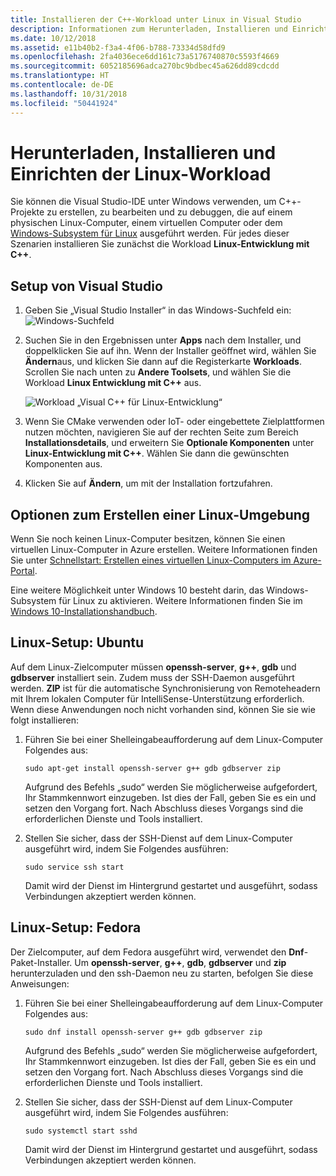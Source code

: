 ```yaml
---
title: Installieren der C++-Workload unter Linux in Visual Studio
description: Informationen zum Herunterladen, Installieren und Einrichten der Linux-Workload für C++ in Visual Studio
ms.date: 10/12/2018
ms.assetid: e11b40b2-f3a4-4f06-b788-73334d58dfd9
ms.openlocfilehash: 2fa4036ece6dd161c73a5176740870c5593f4669
ms.sourcegitcommit: 6052185696adca270bc9bdbec45a626dd89cdcdd
ms.translationtype: HT
ms.contentlocale: de-DE
ms.lasthandoff: 10/31/2018
ms.locfileid: "50441924"
---
```

# <a name="download-install-and-setup-the-linux-workload"></a>Herunterladen, Installieren und Einrichten der Linux-Workload

Sie können die Visual Studio-IDE unter Windows verwenden, um C++-Projekte zu erstellen, zu bearbeiten und zu debuggen, die auf einem physischen Linux-Computer, einem virtuellen Computer oder dem [Windows-Subsystem für Linux](/windows/wsl/about) ausgeführt werden. Für jedes dieser Szenarien installieren Sie zunächst die Workload **Linux-Entwicklung mit C++**.

## <a name="visual-studio-setup"></a>Setup von Visual Studio

1. Geben Sie „Visual Studio Installer“ in das Windows-Suchfeld ein: ![Windows-Suchfeld](media/visual-studio-installer-search.png)
2. Suchen Sie in den Ergebnissen unter **Apps** nach dem Installer, und doppelklicken Sie auf ihn. Wenn der Installer geöffnet wird, wählen Sie **Ändern**aus, und klicken Sie dann auf die Registerkarte **Workloads**. Scrollen Sie nach unten zu **Andere Toolsets**, und wählen Sie die Workload **Linux Entwicklung mit C++** aus.

   ![Workload „Visual C++ für Linux-Entwicklung“](media/linuxworkload.png)

1. Wenn Sie CMake verwenden oder IoT- oder eingebettete Zielplattformen nutzen möchten, navigieren Sie auf der rechten Seite zum Bereich **Installationsdetails**, und erweitern Sie **Optionale Komponenten** unter **Linux-Entwicklung mit C++**. Wählen Sie dann die gewünschten Komponenten aus.

1. Klicken Sie auf **Ändern**, um mit der Installation fortzufahren.

## <a name="options-for-creating-a-linux-environment"></a>Optionen zum Erstellen einer Linux-Umgebung

Wenn Sie noch keinen Linux-Computer besitzen, können Sie einen virtuellen Linux-Computer in Azure erstellen. Weitere Informationen finden Sie unter [Schnellstart: Erstellen eines virtuellen Linux-Computers im Azure-Portal](/azure/virtual-machines/linux/quick-create-portal).

Eine weitere Möglichkeit unter Windows 10 besteht darin, das Windows-Subsystem für Linux zu aktivieren. Weitere Informationen finden Sie im [Windows 10-Installationshandbuch](/windows/wsl/install-win10).

## <a name="linux-setup-ubuntu"></a>Linux-Setup: Ubuntu

Auf dem Linux-Zielcomputer müssen **openssh-server**, **g++**, **gdb** und **gdbserver** installiert sein. Zudem muss der SSH-Daemon ausgeführt werden. **ZIP** ist für die automatische Synchronisierung von Remoteheadern mit Ihrem lokalen Computer für IntelliSense-Unterstützung erforderlich. Wenn diese Anwendungen noch nicht vorhanden sind, können Sie sie wie folgt installieren:

1. Führen Sie bei einer Shelleingabeaufforderung auf dem Linux-Computer Folgendes aus:

   `sudo apt-get install openssh-server g++ gdb gdbserver zip`

   Aufgrund des Befehls „sudo“ werden Sie möglicherweise aufgefordert, Ihr Stammkennwort einzugeben.  Ist dies der Fall, geben Sie es ein und setzen den Vorgang fort. Nach Abschluss dieses Vorgangs sind die erforderlichen Dienste und Tools installiert.

1. Stellen Sie sicher, dass der SSH-Dienst auf dem Linux-Computer ausgeführt wird, indem Sie Folgendes ausführen:

   `sudo service ssh start`

   Damit wird der Dienst im Hintergrund gestartet und ausgeführt, sodass Verbindungen akzeptiert werden können.

## <a name="linux-setup-fedora"></a>Linux-Setup: Fedora

Der Zielcomputer, auf dem Fedora ausgeführt wird, verwendet den **Dnf**-Paket-Installer. Um **openssh-server**, **g++**, **gdb**, **gdbserver** und **zip** herunterzuladen und den ssh-Daemon neu zu starten, befolgen Sie diese Anweisungen:

1. Führen Sie bei einer Shelleingabeaufforderung auf dem Linux-Computer Folgendes aus:

   `sudo dnf install openssh-server g++ gdb gdbserver zip`

   Aufgrund des Befehls „sudo“ werden Sie möglicherweise aufgefordert, Ihr Stammkennwort einzugeben.  Ist dies der Fall, geben Sie es ein und setzen den Vorgang fort. Nach Abschluss dieses Vorgangs sind die erforderlichen Dienste und Tools installiert.

1. Stellen Sie sicher, dass der SSH-Dienst auf dem Linux-Computer ausgeführt wird, indem Sie Folgendes ausführen:

   `sudo systemctl start sshd`

   Damit wird der Dienst im Hintergrund gestartet und ausgeführt, sodass Verbindungen akzeptiert werden können.

